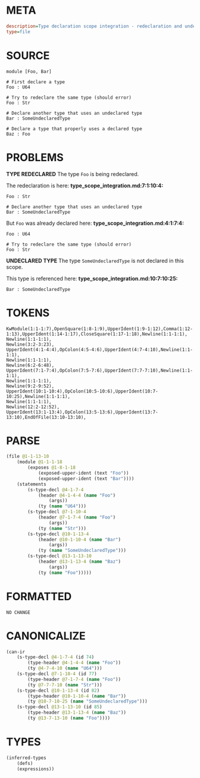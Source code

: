 # META
~~~ini
description=Type declaration scope integration - redeclaration and undeclared type errors
type=file
~~~
# SOURCE
~~~roc
module [Foo, Bar]

# First declare a type
Foo : U64

# Try to redeclare the same type (should error)
Foo : Str

# Declare another type that uses an undeclared type
Bar : SomeUndeclaredType

# Declare a type that properly uses a declared type
Baz : Foo
~~~
# PROBLEMS
**TYPE REDECLARED**
The type ``Foo`` is being redeclared.

The redeclaration is here:
**type_scope_integration.md:7:1:10:4:**
```roc
Foo : Str

# Declare another type that uses an undeclared type
Bar : SomeUndeclaredType
```

But ``Foo`` was already declared here:
**type_scope_integration.md:4:1:7:4:**
```roc
Foo : U64

# Try to redeclare the same type (should error)
Foo : Str
```


**UNDECLARED TYPE**
The type ``SomeUndeclaredType`` is not declared in this scope.

This type is referenced here:
**type_scope_integration.md:10:7:10:25:**
```roc
Bar : SomeUndeclaredType
```


# TOKENS
~~~zig
KwModule(1:1-1:7),OpenSquare(1:8-1:9),UpperIdent(1:9-1:12),Comma(1:12-1:13),UpperIdent(1:14-1:17),CloseSquare(1:17-1:18),Newline(1:1-1:1),
Newline(1:1-1:1),
Newline(3:2-3:23),
UpperIdent(4:1-4:4),OpColon(4:5-4:6),UpperIdent(4:7-4:10),Newline(1:1-1:1),
Newline(1:1-1:1),
Newline(6:2-6:48),
UpperIdent(7:1-7:4),OpColon(7:5-7:6),UpperIdent(7:7-7:10),Newline(1:1-1:1),
Newline(1:1-1:1),
Newline(9:2-9:52),
UpperIdent(10:1-10:4),OpColon(10:5-10:6),UpperIdent(10:7-10:25),Newline(1:1-1:1),
Newline(1:1-1:1),
Newline(12:2-12:52),
UpperIdent(13:1-13:4),OpColon(13:5-13:6),UpperIdent(13:7-13:10),EndOfFile(13:10-13:10),
~~~
# PARSE
~~~clojure
(file @1-1-13-10
	(module @1-1-1-18
		(exposes @1-8-1-18
			(exposed-upper-ident (text "Foo"))
			(exposed-upper-ident (text "Bar"))))
	(statements
		(s-type-decl @4-1-7-4
			(header @4-1-4-4 (name "Foo")
				(args))
			(ty (name "U64")))
		(s-type-decl @7-1-10-4
			(header @7-1-7-4 (name "Foo")
				(args))
			(ty (name "Str")))
		(s-type-decl @10-1-13-4
			(header @10-1-10-4 (name "Bar")
				(args))
			(ty (name "SomeUndeclaredType")))
		(s-type-decl @13-1-13-10
			(header @13-1-13-4 (name "Baz")
				(args))
			(ty (name "Foo")))))
~~~
# FORMATTED
~~~roc
NO CHANGE
~~~
# CANONICALIZE
~~~clojure
(can-ir
	(s-type-decl @4-1-7-4 (id 74)
		(type-header @4-1-4-4 (name "Foo"))
		(ty @4-7-4-10 (name "U64")))
	(s-type-decl @7-1-10-4 (id 77)
		(type-header @7-1-7-4 (name "Foo"))
		(ty @7-7-7-10 (name "Str")))
	(s-type-decl @10-1-13-4 (id 82)
		(type-header @10-1-10-4 (name "Bar"))
		(ty @10-7-10-25 (name "SomeUndeclaredType")))
	(s-type-decl @13-1-13-10 (id 85)
		(type-header @13-1-13-4 (name "Baz"))
		(ty @13-7-13-10 (name "Foo"))))
~~~
# TYPES
~~~clojure
(inferred-types
	(defs)
	(expressions))
~~~